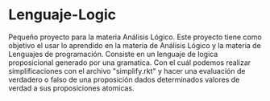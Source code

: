 # Lenguaje-Logic
Pequeño proyecto para la materia Análisis Lógico.
Este proyecto tiene como objetivo el usar lo aprendido en la materia de Análisis Lógico y la materia de Lenguajes de programación.
Consiste en un lenguaje de logica proposicional generado por una gramatica. Con el cuál podemos realizar simplificaciones con el archivo "simplify.rkt" y hacer una evaluación de verdadero o falso de una proposición dados determinados valores de verdad a sus proposiciones atomicas. 
